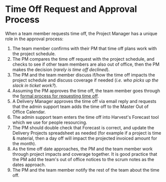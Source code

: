 # Time Off Request and Approval Process

When a team member requests time off, the Project Manager has a unique role in the approval process:

1.  The team member confirms with their PM that time off plans work with the project schedule.
2.  The PM compares the time off request with the project schedule, and checks to see if other team members are also out of office, then the PM makes the decision (_rarely is time off declined_).
3.  The PM and the team member discuss if/how the time off impacts the project schedule and discuss coverage if needed (_i.e. who picks up the slack in ticket work?_).
4.  Assuming the PM approves the time off, the team member goes through the [formal process for requesting time off](../040-employee-handbook-us/benefits-and-holidays.md#notice-scheduling-and-approval-of-time-off).
5.  A Delivery Manager approves the time off via email reply and requests that the admin support team adds the time off to the Master Out of Office Calendar.
6.  The admin support team enters the time off into Harvest's Forecast tool which we use for people resourcing.
7.  The PM should double check that Forecast is correct, and update the Delivery Projects spreadsheet as needed (for example if a project is time & material, then a day off will impact the projected invoiced amount for the month).
8.  As the time off date approaches, the PM and the team member work through project impacts and coverage together. It is good practice that the PM add the team's out of office notices to the scrum notes as the dates approach.
9.  The PM and the team member notify the rest of the team about the time off.
